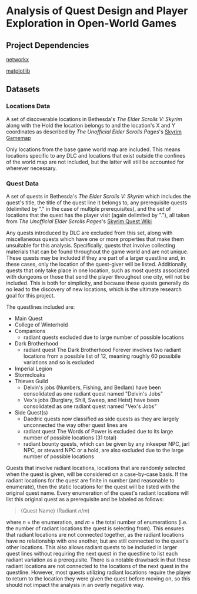 # Analysis of Quest Design and Player Exploration in Open-World Games

## Project Dependencies
[networkx](https://networkx.org/)

[matplotlib](http://matplotlib.org/)

## Datasets
    
### Locations Data
A set of discoverable locations in Bethesda's _The Elder Scrolls V: Skyrim_ along with the Hold the location belongs to and the location's X and Y coordinates
as described by _The Unofficial Elder Scrolls Pages_'s [Skyrim Gamemap](https://gamemap.uesp.net/sr/?world=skyrim&layer=day&x=28700&y=-53550&zoom=1.914)

Only locations from the base game world map are included. This means locations specific to any DLC and locations that exist outside the confines of the world map are not included, but the latter will still be accounted for wherever necessary.

### Quest Data
A set of quests in Bethesda's _The Elder Scrolls V: Skyrim_ which includes the quest's title, the title of the quest line it belongs to, any prerequisite quests (delimited by "." in the case of multiple prerequisites), and the set of locations that the quest has the player visit (again delimited by "."), all taken from _The Unofficial Elder Scrolls Pages_'s [Skyrim Quest Wiki](https://en.uesp.net/wiki/Skyrim:Quests)

Any quests introduced by DLC are excluded from this set, along with miscellaneous quests which have one or more properties that make them unsuitable for this analysis. Specifically, quests that involve collecting materials that can be found throughout the game world and are not unique. These quests may be included if they are part of a larger questline and, in these cases, only the location of the quest-giver will be listed. Additionally, quests that only take place in one location, such as most quests associated with dungeons or those that send the player throughout one city, will not be included. This is both for simplicity, and because these quests generally do no lead to the discovery of new locations, which is the ultimate research goal for this project.

The questlines included are: 
- Main Quest
- College of Winterhold
- Companions
    - radiant quests excluded due to large number of possible locations
- Dark Brotherhood
    - radiant quest The Dark Brotherhood Forever involves two radiant locations from a possible list of 12, meaning roughly 60 possibile variations and so is excluded
- Imperial Legion
- Stormcloaks
- Thieves Guild
    - Delvin's jobs (Numbers, Fishing, and Bedlam) have been consolidated as one radiant quest named "Delvin's Jobs"
    - Vex's jobs (Burglary, Shill, Sweep, and Heist) have been consolidated as one radiant quest named "Vex's Jobs"
- Side Quest(s)
    - Daedric quests now classified as side quests as they are largely unconnected the way other quest lines are
    - radiant quest The Words of Power is excluded due to its large number of possible locations (31 total)
    - radiant bounty quests, which can be given by any inkeeper NPC, jarl NPC, or steward NPC or a hold, are also excluded due to the large number of possible locations



Quests that involve radiant locations, locations that are randomly selected when the quest is given, will be considered on a case-by-case basis. If the radiant locations for the quest are finite in number (and reasonable to enumerate), then the static locations for the quest will be listed with the original quest name. Every enumeration of the quest's radiant locations will list this original quest as a prerequisite and be labeled as follows:

>{Quest Name} (Radiant *n*/*m*)

where *n* = the enumeration, and *m* = the total number of enumerations (i.e. the number of radiant locations the quest is selecting from). This ensures that radiant locations are not connected together, as the radiant locations have no relationship with one another, but are still connected to the quest's other locations. This also allows radiant quests to be included in larger quest lines without requiring the next quest in the questline to list each radiant variation as a prerequisite. There is a notable drawback in that these radiant locations are not connected to the locations of the next quest in the questline. However, most quests utilizing radiant locations require the player to return to the location they were given the quest before moving on, so this should not impact the analysis in an overly negative way.

